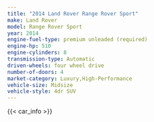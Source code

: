 ```yaml
---
title: "2014 Land Rover Range Rover Sport"
make: Land Rover
model: Range Rover Sport
year: 2014
engine-fuel-type: premium unleaded (required)
engine-hp: 510
engine-cylinders: 8
transmission-type: Automatic
driven-wheels: four wheel drive
number-of-doors: 4
market-category: Luxury,High-Performance
vehicle-size: Midsize
vehicle-style: 4dr SUV
---
```


{{< car_info >}}
